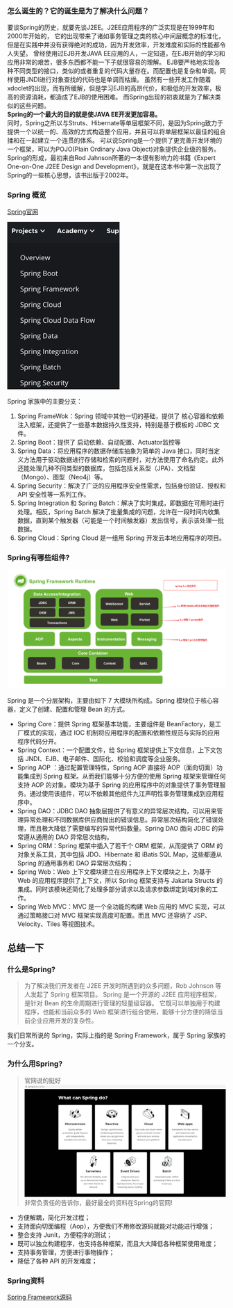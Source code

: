 ### 怎么诞生的？它的诞生是为了解决什么问题？

要谈Spring的历史，就要先谈J2EE。J2EE应用程序的广泛实现是在1999年和2000年开始的，
它的出现带来了诸如事务管理之类的核心中间层概念的标准化，但是在实践中并没有获得绝对的成功，因为开发效率，开发难度和实际的性能都令人失望。
曾经使用过EJB开发JAVA EE应用的人，一定知道，在EJB开始的学习和应用非常的艰苦，很多东西都不能一下子就很容易的理解。
EJB要严格地实现各种不同类型的接口，类似的或者重复的代码大量存在。而配置也是复杂和单调，同样使用JNDI进行对象查找的代码也是单调而枯燥。
虽然有一些开发工作随着xdoclet的出现，而有所缓解，但是学习EJB的高昂代价，和极低的开发效率，极高的资源消耗，都造成了EJB的使用困难。
而Spring出现的初衷就是为了解决类似的这些问题。</br>**Spring的一个最大的目的就是使JAVA EE开发更加容易。**</br>
同时，Spring之所以与Struts、Hibernate等单层框架不同，是因为Spring致力于提供一个以统一的、高效的方式构造整个应用，并且可以将单层框架以最佳的组合揉和在一起建立一个连贯的体系。
可以说Spring是一个提供了更完善开发环境的一个框架，可以为POJO(Plain Ordinary Java Object)对象提供企业级的服务。
Spring的形成，最初来自Rod Jahnson所著的一本很有影响力的书籍《Expert One-on-One J2EE Design and
Development》，就是在这本书中第一次出现了Spring的一些核心思想，该书出版于2002年。

### Spring 概览

[Spring官网](https://spring.io/)

![img.png](img/img.png)

Spring 家族中的主要分支：

1. Spring FrameWok：Spring 领域中其他一切的基础，提供了 核心容器和依赖注入框架，还提供了一些基本数据持久性支持，特别是基于模板的
   JDBC 文件。
2. Spring Boot：提供了 启动依赖、自动配置、Actuator监控等
3. Spring Data：将应用程序的数据存储库抽象为简单的 Java
   接口，同时当定义方法用于驱动数据进行存储和检索的问题时，对方法使用了命名约定。此外还能处理几种不同类型的数据库，包括包括关系型（JPA）、文档型（Mongo）、图型（Neo4j）等。
4. Spring Security：解决了广泛的应用程序安全性需求，包括身份验证、授权和 API 安全性等一系列工作。
5. Spring Integration 和 Spring Batch：解决了实时集成，即数据在可用时进行处理。相反，Spring Batch
   解决了批量集成的问题，允许在一段时间内收集数据，直到某个触发器（可能是一个时间触发器）发出信号，表示该处理一批数据。
6. Spring Cloud：Spring Cloud 是一组用 Spring 开发云本地应用程序的项目。

### Spring有哪些组件?

![img.png](img/img2.png)

Spring 是一个分层架构，主要由如下 7 大模块所构成。Spring 模块位于核心容器，定义了创建、配置和管理 Bean 的方式。

* Spring Core：提供 Spring 框架基本功能，主要组件是 BeanFactory，是工厂模式的实现，通过 IOC 机制将应用程序的配置和依赖性规范与实际的应用程序代码分开。
* Spring Context：一个配置文件，给 Spring 框架提供上下文信息，上下文包括 JNDI、EJB、电子邮件、国际化、校验和调度等企业服务。
* Spring AOP ：通过配置管理特性，Spring AOP 直接将 AOP（面向切面）功能集成到 Spring 框架。从而我们能够十分方便的使用 Spring
  框架来管理任何支持 AOP 的对象。模块为基于 Spring 的应用程序中的对象提供了事务管理服务。通过使用该组件，可以不依赖其他组件九江声明性事务管理集成到应用程序中。
* Spring DAO：JDBC DAO 抽象层提供了有意义的异常层次结构，可以用来管理异常处理和不同数据库供应商抛出的错误信息。异常层次结构简化了错误处理，而且极大降低了需要编写的异常代码数量。Spring
  DAO 面向 JDBC 的异常遵从通用的 DAO 异常层次结构。
* Spring ORM：Spring 框架中插入了若干个 ORM 框架，从而提供了 ORM 的对象关系工具，其中包括 JDO、Hibernate 和 iBatis SQL
  Map，这些都遵从 Spring 的通用事务和 DAO 异常层次结构；
* Spring Web：Web 上下文模块建立在应用程序上下文模块之上，为基于 Web 的应用程序提供了上下文，所以 Spring 框架支持与 Jakarta
  Structs 的集成。同时该模块还简化了处理多部分请求以及请求参数绑定到域对象的工作。
* Spring Web MVC：MVC 是一个全功能的构建 Web 应用的 MVC 实现，可以通过策略接口对 MVC 框架实现高度可配置。而且 MVC 还容纳了
  JSP、Velocity、Tiles 等视图技术。

## 总结一下

### 什么是Spring?

> 为了解决我们开发者在 J2EE 开发时所遇到的众多问题，Rob Johnson 等人发起了 Spring 框架项目。
> Spring 是一个开源的 J2EE 应用程序框架，是针对 Bean 的生命周期进行管理的轻量级容器。
> 它既可以单独用于构建程序，也能和当前众多的 Web 框架进行组合使用，能够十分方便的降低当前企业应用开发的复杂性。

我们日常所说的 Spring，实际上指的是 Spring Framework，属于 Spring 家族的一个分支。

### 为什么用Spring?

> 官网说的挺好
> ![img.png](img/img_1.png)
> 非常负责任的告诉你，最好最全的资料在Spring的官网!

* 方便解耦，简化开发过程；
* 支持面向切面编程（Aop），方便我们不用修改源码就能对功能进行增强；
* 整合支持 Junit，方便程序的测试；
* 既可以独立构建程序，也支持各种框架，而且大大降低各种框架使用难度；
* 支持事务管理，方便进行事物操作；
* 降低了各种 API 的开发难度；

### Spring资料
[Spring Framework源码](https://github.com/spring-projects/spring-framework)

